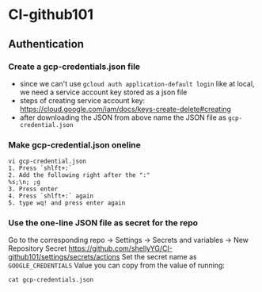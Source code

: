 # CI-github101

## Authentication
### Create a gcp-credentials.json file 
- since we can't use `gcloud auth application-default login` like at local, we need a service account key stored as a json file
- steps of creating service account key: https://cloud.google.com/iam/docs/keys-create-delete#creating
- after downloading the JSON from above name the JSON file as `gcp-credential.json`

### Make gcp-credential.json oneline
```shell
vi gcp-credential.json
1. Press `shlft+:`
2. Add the following right after the ":"
%s;\n; ;g
3. Press enter
4. Press `shlft+:` again
5. type wq! and press enter again
```

### Use the one-line JSON file as secret for the repo
Go to the corresponding repo -> Settings -> Secrets and variables -> New Repository Secret
https://github.com/shellyYG/CI-github101/settings/secrets/actions
Set the secret name as `GOOGLE_CREDENTIALS`
Value you can copy from the value of running:
```shell
cat gcp-credentials.json
```